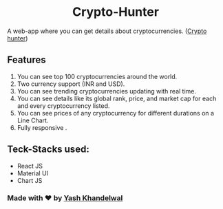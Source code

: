 # <center>Crypto-Hunter</center>

A web-app where you can get details about cryptocurrencies. (<a href="https://crypto-hunter-webapp.netlify.app/" target="_blank">Crypto hunter</a>)


## Features
<ol>
	<li>You can see top 100 cryptocurrencies around the world.</li>
	<li>Two currency support (INR and USD).</li>
	<li>You can see trending cryptocurrencies updating with real time.</li>
	<li>You can see details like its global rank, price, and market cap for each and every cryptocurrency listed.</li>
	<li>You can see prices of any cryptocurrency for different durations on a Line Chart.</li>
	<li>Fully responsive .</li>
</ol>

## Teck-Stacks used:
<ul>
	<li>React JS</li>
	<li>Material UI</li>
	<li>Chart JS</li>
</ul>

### Made with &#10084;&#65039; by <a href="https://github.com/iamyashkhandelwal" target="_blank">Yash Khandelwal</a>